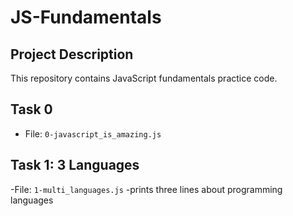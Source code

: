 # JS-Fundamentals

## Project Description
This repository contains JavaScript fundamentals practice code.

## Task 0
- File: `0-javascript_is_amazing.js`

## Task 1: 3 Languages
-File: `1-multi_languages.js`
-prints three lines about programming languages

